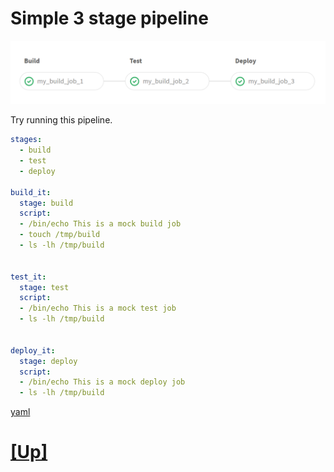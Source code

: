 # Simple 3 stage pipeline

![3 stage pipeline](../images/3-stage-pipeline.png)

Try running this pipeline.


```yaml
stages:
  - build
  - test
  - deploy

build_it:
  stage: build
  script:
  - /bin/echo This is a mock build job
  - touch /tmp/build
  - ls -lh /tmp/build


test_it:
  stage: test
  script:
  - /bin/echo This is a mock test job
  - ls -lh /tmp/build


deploy_it:
  stage: deploy
  script:
  - /bin/echo This is a mock deploy job
  - ls -lh /tmp/build
```

[yaml](yaml/simple-3-stage-pipeline.yaml)

# [[Up]](README.md)
